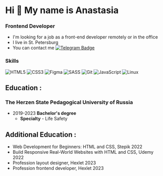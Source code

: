 
# Hi 👋 My name is Anastasia


### Frontend Developer

*   I'm looking for a job as a front-end developer remotely or in the office
*   I live in St. Petersburg
*   You can contact me [![Telegram Badge](https://img.shields.io/badge/-Telegram-0088cc?style=flat-square&logo=Telegram&logoColor=white)](https://t.me/lilanastesha)

  ### Skills 
<p align="left">

![HTML5](https://img.shields.io/badge/html5-%23E34F26.svg?style=for-the-badge&logo=html5&logoColor=white)
![CSS3](https://img.shields.io/badge/css3-%231572B6.svg?style=for-the-badge&logo=css3&logoColor=white)
![Figma](https://img.shields.io/badge/figma-%23F24E1E.svg?style=for-the-badge&logo=figma&logoColor=white)
![SASS](https://img.shields.io/badge/SASS-hotpink.svg?style=for-the-badge&logo=SASS&logoColor=white)
![Git](https://img.shields.io/badge/git-%23F05033.svg?style=for-the-badge&logo=git&logoColor=white)
![JavaScript](https://img.shields.io/badge/javascript-%23323330.svg?style=for-the-badge&logo=javascript&logoColor=%23F7DF1E)
![Linux](https://img.shields.io/badge/Linux-FCC624?style=for-the-badge&logo=linux&logoColor=black)
</p> 

## Education :
### The Herzen State Pedagogical University of Russia
- 2019-2023 **Bachelor's degree**
  - **Specialty** - Life Safety
 
## Additional Education :
- Web Development for Beginners: HTML and CSS, Stepik 2022
- Build Responsive Real-World Websites with HTML and CSS, Udemy 2022
- Profession layout designer, Hexlet 2023
- Profession frontend developer, Hexlet 2023